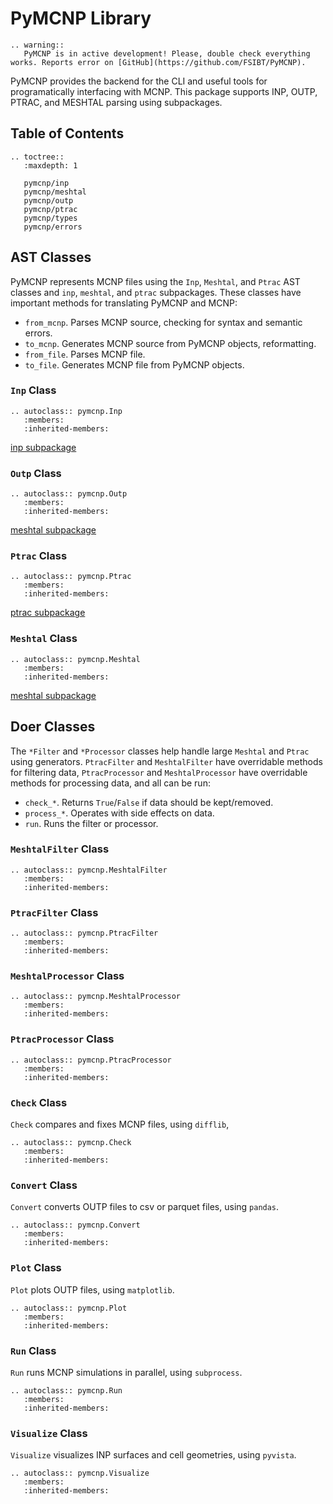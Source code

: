 # PyMCNP Library

```{eval-rst}
.. warning:: 
   PyMCNP is in active development! Please, double check everything works. Reports error on [GitHub](https://github.com/FSIBT/PyMCNP).
```

PyMCNP provides the backend for the CLI and useful tools for programatically interfacing with
MCNP. This package supports INP, OUTP, PTRAC, and MESHTAL parsing using subpackages.

## Table of Contents

```{eval-rst}
.. toctree::
   :maxdepth: 1

   pymcnp/inp
   pymcnp/meshtal
   pymcnp/outp
   pymcnp/ptrac
   pymcnp/types
   pymcnp/errors
```

## AST Classes

PyMCNP represents MCNP files using the `Inp`, `Meshtal`, and `Ptrac` AST classes and
`inp`, `meshtal`, and `ptrac` subpackages. These classes have important methods for translating PyMCNP and MCNP:

* `from_mcnp`. Parses MCNP source, checking for syntax and semantic errors.
* `to_mcnp`. Generates MCNP source from PyMCNP objects, reformatting.
* `from_file`. Parses MCNP file.
* `to_file`. Generates MCNP file from PyMCNP objects.

### `Inp` Class

```{eval-rst}
.. autoclass:: pymcnp.Inp
   :members:
   :inherited-members:
```

[inp subpackage](pymcnp/inp)

### `Outp` Class

```{eval-rst}
.. autoclass:: pymcnp.Outp
   :members:
   :inherited-members:
```

[meshtal subpackage](pymcnp/outp)

### `Ptrac` Class

```{eval-rst}
.. autoclass:: pymcnp.Ptrac
   :members:
   :inherited-members:
```

[ptrac subpackage](pymcnp/ptrac)

### `Meshtal` Class

```{eval-rst}
.. autoclass:: pymcnp.Meshtal
   :members:
   :inherited-members:
```

[meshtal subpackage](pymcnp/meshtal)

## Doer Classes

The `*Filter` and `*Processor` classes help handle large `Meshtal` and `Ptrac` using generators.
`PtracFilter` and `MeshtalFilter` have overridable methods for filtering data, `PtracProcessor`
and `MeshtalProcessor` have overridable methods for processing data, and all can be run:

* `check_*`. Returns `True`/`False` if data should be kept/removed.
* `process_*`. Operates with side effects on data.
* `run`. Runs the filter or processor.

### `MeshtalFilter` Class

```{eval-rst}
.. autoclass:: pymcnp.MeshtalFilter
   :members:
   :inherited-members:
```

### `PtracFilter` Class

```{eval-rst}
.. autoclass:: pymcnp.PtracFilter
   :members:
   :inherited-members:
```

### `MeshtalProcessor` Class

```{eval-rst}
.. autoclass:: pymcnp.MeshtalProcessor
   :members:
   :inherited-members:
```

### `PtracProcessor` Class

```{eval-rst}
.. autoclass:: pymcnp.PtracProcessor
   :members:
   :inherited-members:
```

### `Check` Class

`Check` compares and fixes MCNP files, using `difflib`,

```{eval-rst}
.. autoclass:: pymcnp.Check
   :members:
   :inherited-members:
```

### `Convert` Class

`Convert` converts OUTP files to csv or parquet files, using `pandas`.

```{eval-rst}
.. autoclass:: pymcnp.Convert
   :members:
   :inherited-members:
```

### `Plot` Class

`Plot` plots OUTP files, using `matplotlib`.

```{eval-rst}
.. autoclass:: pymcnp.Plot
   :members:
   :inherited-members:
```

### `Run` Class

`Run` runs MCNP simulations in parallel, using `subprocess`.

```{eval-rst}
.. autoclass:: pymcnp.Run
   :members:
   :inherited-members:
```

### `Visualize` Class

`Visualize` visualizes INP surfaces and cell geometries, using `pyvista`.

```{eval-rst}
.. autoclass:: pymcnp.Visualize
   :members:
   :inherited-members:
```
